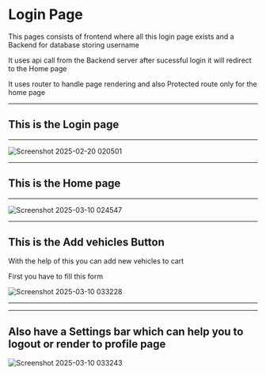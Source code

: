 <h1>Login Page </h1>
<p> This pages consists of frontend where all this login page exists and a Backend for database storing username</p>
<p>It uses api call from the Backend server after sucessful login it will redirect to the Home page</p>
<p>It uses router to handle page rendering and also Protected route only for the home page</p>
<hr/>

<h2>This is the Login page</h2>
<hr/>

![Screenshot 2025-02-20 020501](https://github.com/user-attachments/assets/7829a9fe-f9ae-4fb2-aac6-e230bf4e64e0)

<hr/>


<h2>This is the Home page</h2>
<hr/>

![Screenshot 2025-03-10 024547](https://github.com/user-attachments/assets/251b2f03-c312-4a26-9ae7-d9f17db01787)
<hr/>


<h2>This is the Add vehicles Button</h2>
<p>With the help of this you can add new vehicles to cart </p>
<p>First you have to fill this form</p>

![Screenshot 2025-03-10 033228](https://github.com/user-attachments/assets/22991d87-0857-4828-b093-9e0d50d799d5)

<hr/>

<hr/>
<h2> Also have a Settings bar which can help you to logout or render to profile page</h2>

![Screenshot 2025-03-10 033243](https://github.com/user-attachments/assets/0b16597f-4b9b-4486-85c7-d529488246e2)


